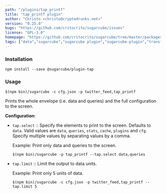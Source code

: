 ```yaml
---
path: "/plugins/tap_printf"
title: "tap_printf plugin"
author: "Christo <christo@cryptodrunks.net>"
version: "0.25.0"
bugs: "https://github.com/critocrito/sugarcube/issues"
license: "GPL-3.0"
homepage: "https://github.com/critocrito/sugarcube/tree/master/packages/plugin-tap#readme"
tags: ["data","sugarcube","sugarcube plugin","sugarcube-plugin","transformation"]
---
```


### Installation

    npm install --save @sugarcube/plugin-tap


### Usage

    $(npm bin)/sugarcube -c cfg.json -p twitter_feed,tap_printf

Prints the whole envelope (i.e. data and queries) and the full configuration
to the screen.

**Configuration**:

-   `tap.select` :: Specify the elements to print to the screen. Defaults to
    `data`. Valid values are `data`, `queries`, `stats`, `cache`, `plugins` and
    `cfg`. Specify multiple values by separating values by a comma.

    Example: Print only data and queries to the screen.

    `$(npm bin)/sugarcube -p tap_printf --tap.select data,queries`

-   `tap.limit` :: Limit the output to <n> data units.

     Example: Print only 5 units of data.

     `$(npm bin)/sugarcube -c cfg.json -p twitter_feed,tap_printf --tap.limit 5`
